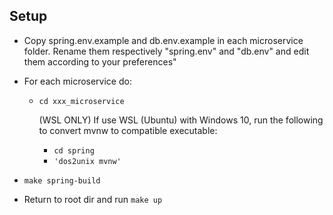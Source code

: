 ## Setup

* Copy spring.env.example and db.env.example in each microservice
folder. Rename them respectively "spring.env" and "db.env" 
and edit them according to your preferences"

* For each microservice do:
    * ```cd xxx_microservice```
    
        (WSL ONLY) If use WSL (Ubuntu) with Windows 10, run the following to convert mvnw to compatible executable:
        * ```cd spring```
        * ```'dos2unix mvnw'```
  
* ```make spring-build``` 

* Return to root dir and run
```make up```
